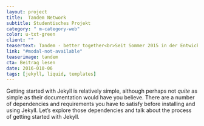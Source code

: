 ```yaml
---
layout: project
title:  Tandem Network
subtitle: Studentisches Projekt
category: " m-category-web"
color: u-txt-green
client: ""
teasertext: Tandem - better together<br>Seit Sommer 2015 in der Entwicklung ist dies unser bis dato Größtes Vorhaben und unser ganzer Stolz!
link: "#modal-not-available"
teaserimage: tandem
cta: Beitrag lesen
date: 2016-010-06
tags: [jekyll, liquid, templates]
---
```

Getting started with Jekyll is relatively simple, although perhaps not *quite* as simple as their documentation would have you believe. There are a number of dependencies and requirements you have to satisfy before installing and using Jekyll. Let’s explore those dependencies and talk about the process of getting started with Jekyll.
